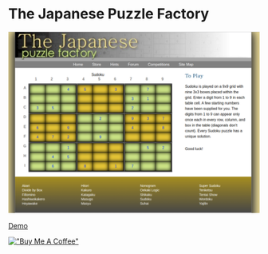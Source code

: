 # The Japanese Puzzle Factory

[![The](assets/thejapanesepuzzlefactory.png)](https://hesbon-osoro.github.io/The-Japanese-Puzzle-Factory)

[Demo](https://hesbon-osoro.github.io/The-Japanese-Puzzle-Factory)

[!["Buy Me A Coffee"](https://www.buymeacoffee.com/assets/img/custom_images/orange_img.png)](https://www.buymeacoffee.com/wazimu)
